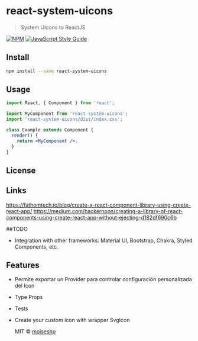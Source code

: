 # react-system-uicons

> System UIcons to ReactJS

[![NPM](https://img.shields.io/npm/v/react-system-uicons.svg)](https://www.npmjs.com/package/@moiseshp/react-system-uicons) [![JavaScript Style Guide](https://img.shields.io/badge/code_style-standard-brightgreen.svg)](https://standardjs.com)

## Install

```bash
npm install --save react-system-uicons
```

## Usage

```jsx
import React, { Component } from 'react';

import MyComponent from 'react-system-uicons';
import 'react-system-uicons/dist/index.css';

class Example extends Component {
  render() {
    return <MyComponent />;
  }
}
```

## License

## Links

https://fathomtech.io/blog/create-a-react-component-library-using-create-react-app/
https://medium.com/hackernoon/creating-a-library-of-react-components-using-create-react-app-without-ejecting-d182df690c6b

##TODO

- Integration with other frameworks: Material UI, Bootstrap, Chakra, Styled Components, etc.

## Features

- Permite exportar un Provider para controlar configuración personalizada del Icon
- Type Props
- Tests
- Create your custom icon with wrapper SvgIcon

  MIT © [moiseshp](https://github.com/moiseshp)
